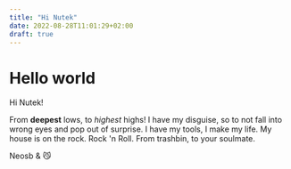 ```yaml
---
title: "Hi Nutek"
date: 2022-08-28T11:01:29+02:00
draft: true
---
```


# Hello world

Hi Nutek!

From **deepest** lows, to *highest* highs! I have my disguise, so to
not fall into wrong eyes and pop out of surprise. I have my tools,
I make my life. My house is on the rock. Rock 'n Roll. From trashbin,
to your soulmate.

Neosb & 😼